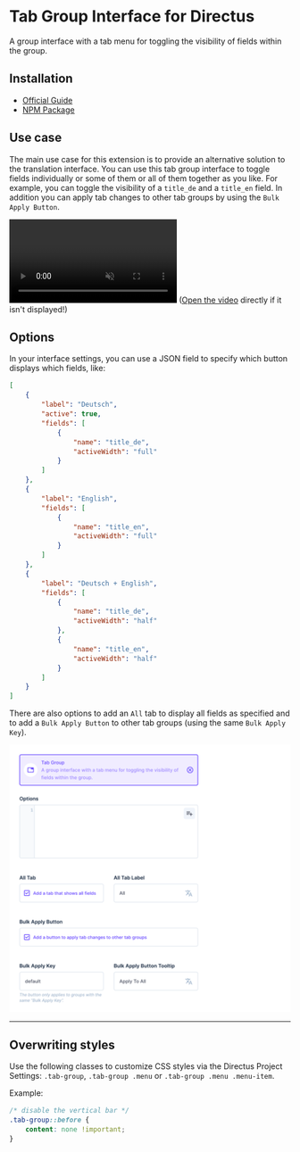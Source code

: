 # Tab Group Interface for Directus

A group interface with a tab menu for toggling the visibility of fields within the group.

## Installation

-   [Official Guide](https://docs.directus.io/extensions/installing-extensions.html)
-   [NPM Package](https://www.npmjs.com/package/directus-extension-tab-group)

## Use case

The main use case for this extension is to provide an alternative solution to the translation interface. You can use this tab group interface to toggle fields individually or some of them or all of them together as you like. For example, you can toggle the visibility of a `title_de` and a `title_en` field. In addition you can apply tab changes to other tab groups by using the `Bulk Apply Button`.

<video src="https://github.com/formfcw/directus-extension-tab-group/assets/78852214/7e4ce55d-cabb-4792-95b7-88be3b361eea" controls="controls" muted="muted"></video>
([Open the video](https://github.com/formfcw/directus-extension-tab-group/assets/78852214/7e4ce55d-cabb-4792-95b7-88be3b361eea) directly if it isn't displayed!)

## Options

In your interface settings, you can use a JSON field to specify which button displays which fields, like:

```json
[
    {
        "label": "Deutsch",
        "active": true,
        "fields": [
            {
                "name": "title_de",
                "activeWidth": "full"
            }
        ]
    },
    {
        "label": "English",
        "fields": [
            {
                "name": "title_en",
                "activeWidth": "full"
            }
        ]
    },
    {
        "label": "Deutsch + English",
        "fields": [
            {
                "name": "title_de",
                "activeWidth": "half"
            },
            {
                "name": "title_en",
                "activeWidth": "half"
            }
        ]
    }
]
```

There are also options to add an `All` tab to display all fields as specified and to add a `Bulk Apply Button` to other tab groups (using the same `Bulk Apply Key`).

![](https://raw.githubusercontent.com/formfcw/directus-extension-tab-group/main/docs/settings.png)

---

## Overwriting styles

Use the following classes to customize CSS styles via the Directus Project Settings: `.tab-group`, `.tab-group .menu` or `.tab-group .menu .menu-item`.

Example:

```CSS
/* disable the vertical bar */
.tab-group::before {
	content: none !important;
}
```
